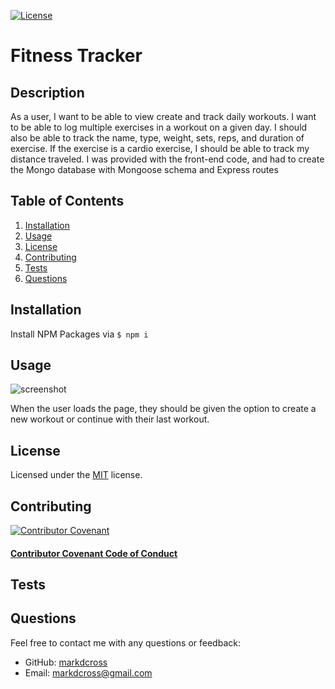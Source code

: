
[![License](https://img.shields.io/github/license/markdcross/fitness-tracker)](https://img.shields.io/github/license/markdcross/fitness-tracker)
# Fitness Tracker  

## Description
As a user, I want to be able to view create and track daily workouts. I want to be able to log multiple exercises in a workout on a given day. I should also be able to track the name, type, weight, sets, reps, and duration of exercise. If the exercise is a cardio exercise, I should be able to track my distance traveled. I was provided with the front-end code, and had to create the Mongo database with Mongoose schema and Express routes

## Table of Contents
1. [Installation](#Installation)
2. [Usage](#Usage)
3. [License](#License)
4. [Contributing](#Contributing)
5. [Tests](#Tests)
6. [Questions](#Questions)

## Installation

Install NPM Packages via `$ npm i`

## Usage

![screenshot](public\screenshot.png)

When the user loads the page, they should be given the option to create a new workout or continue with their last workout.

## License

Licensed under the [MIT](https://github.com/markdcross/fitness-tracker/blob/master/LICENSE.txt) license.

## Contributing


[![Contributor Covenant](https://img.shields.io/badge/Contributor%20Covenant-v2.0%20adopted-ff69b4.svg)](code_of_conduct.md)

#### [Contributor Covenant Code of Conduct](https://www.contributor-covenant.org/version/2/0/code_of_conduct/)

## Tests

## Questions
Feel free to contact me with any questions or feedback:
- GitHub: [markdcross](https://github.com/markdcross)
- Email: <markdcross@gmail.com>
